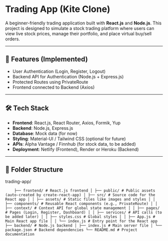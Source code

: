# Trading App (Kite Clone)
 
A beginner-friendly trading application built with **React.js** and **Node.js**. This project is designed to simulate a stock trading platform where users can view live stock prices, manage their portfolio, and place virtual buy/sell orders.
 
---
 
## 🚀 Features (Implemented)
- User Authentication (Login, Register, Logout)
- Backend API for Authentication (Node.js + Express.js)
- Protected Routes using PrivateRoute
- Frontend connected to Backend (Axios)
 
---
 
## 🛠️ Tech Stack
- **Frontend**: React.js, React Router, Axios, Formik, Yup
- **Backend**: Node.js, Express.js
- **Database**: Mock data (for now)
- **Styling**: Material-UI / Tailwind CSS (optional for future)
- **APIs**: Alpha Vantage / Finnhub (for stock data, to be added)
- **Deployment**: Netlify (Frontend), Render or Heroku (Backend)
 
---
 
## 📂 Folder Structure
trading-app/
```
    ├── frontend/ # React.js frontend │ ├── public/ # Public assets (auto-created by create-react-app) │ ├── src/ # Source code for the React app │ │ ├── assets/ # Static files like images and styles │ │ ├── components/ # Reusable React components (e.g., PrivateRoute) │ │ ├── context/ # Context API for global state management │ │ ├── pages/ # Pages (Login, Register, Dashboard) │ │ ├── services/ # API calls (to be added later) │ │ ├── styles.css # Global styles │ │ ├── App.js # Main React app file │ │ └── index.js # Entry point for the React app ├── backend/ # Node.js backend │ ├── index.js # Main server file │ └── package.json # Backend dependencies └── README.md # Project documentation
```